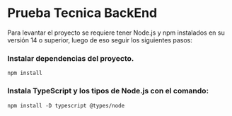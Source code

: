 # Prueba Tecnica BackEnd

Para levantar  el proyecto se requiere tener Node.js y npm instalados en su versión 14 o  superior, luego de eso seguir los siguientes pasos:


### Instalar dependencias del proyecto.

```
npm install
```
### Instala TypeScript y los tipos de Node.js con el comando:
```
npm install -D typescript @types/node
```